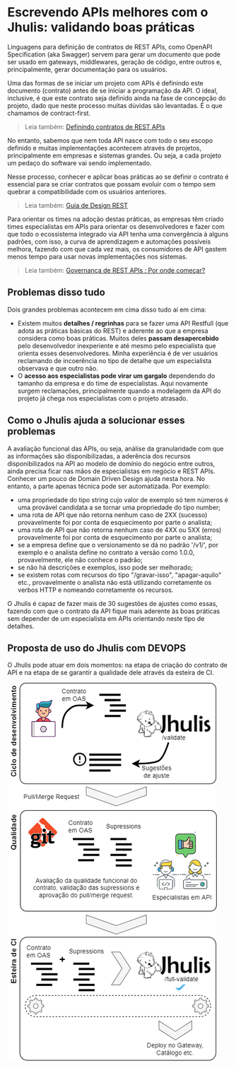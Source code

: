# Escrevendo APIs melhores com o Jhulis: validando boas práticas

Linguagens para definição de contratos de REST APIs, como OpenAPI Specification (aka Swagger) servem para gerar um documento que pode ser usado em gateways, middlewares, geração de código, entre outros e, principalmente, gerar documentação para os usuários.

Uma das formas de se iniciar um projeto com APIs é definindo este documento (contrato) antes de se iniciar a programação da API. O ideal, inclusive, é que este contrato seja definido ainda na fase de concepção do projeto, dado que neste processo muitas dúvidas são levantadas. É o que chamamos de contract-first.

> Leia também: [Definindo contratos de REST APIs](https://oliveira-michel.github.io/artigos/2020/01/28/definindo-contratos-de-rest-apis.htm)

No entanto, sabemos que nem toda API nasce com todo o seu escopo definido e muitas implementações acontecem através de projetos,  principalmente em empresas e sistemas grandes. Ou seja, a cada projeto um pedaço do software vai sendo implementado.

Nesse processo, conhecer e aplicar boas práticas ao se definir o contrato é essencial para se criar contratos que possam evoluir com o tempo sem quebrar a compatibilidade com os usuários anteriores.

> Leia também: [Guia de Design REST](https://oliveira-michel.github.io/artigos/2019/07/11/guia-de-design-rest.htm)

Para orientar os times na adoção destas práticas, as empresas têm criado times especialistas em APIs para orientar os desenvolvedores e fazer com que todo o ecossistema integrado via API tenha uma convergência à alguns padrões, com isso, a curva de aprendizagem e automações possíveis melhora, fazendo com que cada vez mais, os consumidores de API gastem menos tempo para usar novas implementações nos sistemas.

> Leia também: [Governança de REST APIs : Por onde começar?](https://www.linkedin.com/pulse/governan%25C3%25A7a-de-rest-apis-por-onde-come%25C3%25A7ar-michel-oliveira-e-oliveira)

## Problemas disso tudo

Dois grandes problemas acontecem em cima disso tudo aí em cima:

* Existem muitos **detalhes / regrinhas** para se fazer uma API Restfull (que adota as práticas básicas do REST) e aderente ao que a empresa considera como boas práticas. Muitos deles **passam desapercebido** pelo desenvolvedor inexperiente e até mesmo pelo especialista que orienta esses desenvolvedores. Minha experiência é de ver usuários reclamando de incoerência no tipo de detalhe que um especialista observava e que outro não. 
* O **acesso aos especialistas pode virar um gargalo** dependendo do tamanho da empresa e do time de especialistas. Aqui novamente surgem reclamações, principalmente quando a modelagem da API do projeto já chega nos especialistas com o projeto atrasado.

## Como o Jhulis ajuda a solucionar esses problemas

A avaliação funcional das APIs, ou seja, análise da granularidade com que as informações são disponibilizadas, a aderência dos recursos disponibilizados na API ao modelo de domínio do negócio entre outros, ainda precisa ficar nas mãos de especialistas em negócio e REST APIs. Conhecer um pouco de Domain Driven Design ajuda nesta hora. No entanto, a parte apenas técnica pode ser automatizada. Por exemplo:

* uma propriedade do tipo string cujo valor de exemplo só tem números é uma provável candidata a se tornar uma propriedade do tipo number;
* uma rota de API que não retorna nenhum caso de 2XX (sucesso) provavelmente foi por conta de esquecimento por parte o analista;
* uma rota de API que não retorna nenhum caso de 4XX ou 5XX (erros) provavelmente foi por conta de esquecimento por parte o analista;
* se a empresa define que o versionamento se dá no padrão '/v1/', por exemplo e o analista define no contrato a versão como 1.0.0, provavelmente, ele não conhece o padrão;
* se não há descrições e exemplos, isso pode ser melhorado;
* se existem rotas com recursos do tipo "/gravar-isso", "apagar-aquilo" etc., provavelmente o analista não está utilizando corretamente os verbos HTTP e nomeando corretamente os recursos.

O Jhulis é capaz de fazer mais de 30 sugestões de ajustes como essas, fazendo com que o contrato da API fique mais aderente às boas práticas sem depender de um especialista em APIs orientando neste tipo de detalhes.

## Proposta de uso do Jhulis com DEVOPS

O Jhulis pode atuar em dois momentos: na etapa de criação do contrato de API e na etapa de se garantir a qualidade dele através da esteira de CI.

![fluxo de uso do jhulis](https://raw.githubusercontent.com/oliveira-michel/artigos/master/jhulis/fluxo-integracao.png)



